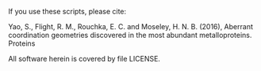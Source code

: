 If you use these scripts, please cite:

Yao, S., Flight, R. M., Rouchka, E. C. and Moseley, H. N. B. (2016),
Aberrant coordination geometries discovered in the most abundant metalloproteins. Proteins

All software herein is covered by file LICENSE.

